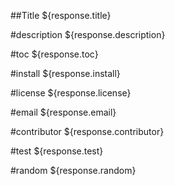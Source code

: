 
##Title
${response.title}


#description
${response.description}


#toc
${response.toc}

#install
${response.install}


#license
${response.license}

#email
${response.email}


#contributor
${response.contributor}


#test
${response.test}

#random
${response.random}
